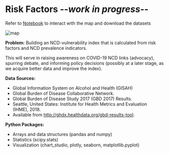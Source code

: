 # Risk Factors --*work in progress*--
Refer to [Notebook](https://dataplatform.cloud.ibm.com/analytics/notebooks/v2/33cfe45a-0757-4376-92b9-d92510196f15/view?access_token=48e014ee29eab237d922b650e9458f57d536730fa71c7327fbcce720ed331a6e) to interact with the map and download the datasets

![map](image_map.png)


__Problem:__
Building an NCD-vulnerability index that is calculated from risk factors and NCD prevalence indicators.

 
This will serve in raising awareness on COVID-19 NCD links (advocacy), spurring debate, and informing policy decisions (possibly at a later stage, as we acquire better data and improve the index).


__Data Sources:__
- Global Information System on Alcohol and Health (GISAH)
- Global Burden of Disease Collaborative Network.
- Global Burden of Disease Study 2017 (GBD 2017) Results.
- Seattle, United States: Institute for Health Metrics and Evaluation (IHME), 2018.
- Available from http://ghdx.healthdata.org/gbd-results-tool.



__Python Packages:__
- Arrays and data structures (pandas and numpy)
- Statistics (scipy.stats)
- Visualization (chart_studio, plotly, seaborn, matplotlib.pyplot)
